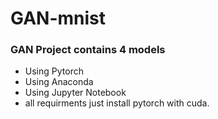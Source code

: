 # GAN-mnist
### GAN Project contains 4 models 
- Using Pytorch 
- Using Anaconda 
- Using Jupyter Notebook 
- all requirments just install pytorch with cuda.

